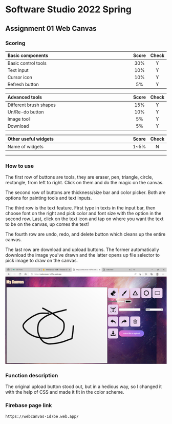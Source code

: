 # Software Studio 2022 Spring
## Assignment 01 Web Canvas


### Scoring

| **Basic components**                             | **Score** | **Check** |
| :----------------------------------------------- | :-------: | :-------: |
| Basic control tools                              | 30%       | Y         |
| Text input                                       | 10%       | Y         |
| Cursor icon                                      | 10%       | Y         |
| Refresh button                                   | 5%       | Y         |

| **Advanced tools**                               | **Score** | **Check** |
| :----------------------------------------------- | :-------: | :-------: |
| Different brush shapes                           | 15%       | Y         |
| Un/Re-do button                                  | 10%       | Y         |
| Image tool                                       | 5%        | Y         |
| Download                                         | 5%        | Y         |

| **Other useful widgets**                         | **Score** | **Check** |
| :----------------------------------------------- | :-------: | :-------: |
| Name of widgets                                  | 1~5%     | N         |


---

### How to use 
The first row of buttons are tools, they are eraser, pen, triangle, circle, rectangle, from left to right. Click on them and do the magic on the canvas.

The second row of buttons are thickness/size bar and color picker. Both are options for painting tools and text inputs.

The third row is the text feature. First type in texts in the input bar, then choose font on the right and pick color and font size with the option in the second row. Last, click on the text icon and tap on where you want the text to be on the canvas, up comes the text!

The fourth row are undo, redo, and delete button which cleans up the entire canvas.

The last row are download and upload buttons. The former automatically download the image you've drawn and the latter opens up file selector to pick image to draw on the canvas.

![image](https://github.com/ssuyung/Web-Canvas/blob/main/online_screen.PNG)

### Function description

The original upload button stood out, but in a hedious way, so I changed it with the help of CSS and made it fit in the color scheme.

### Firebase page link

    https://webcanvas-1d7be.web.app/

<style>
table th{
    width: 100%;
}
</style>
